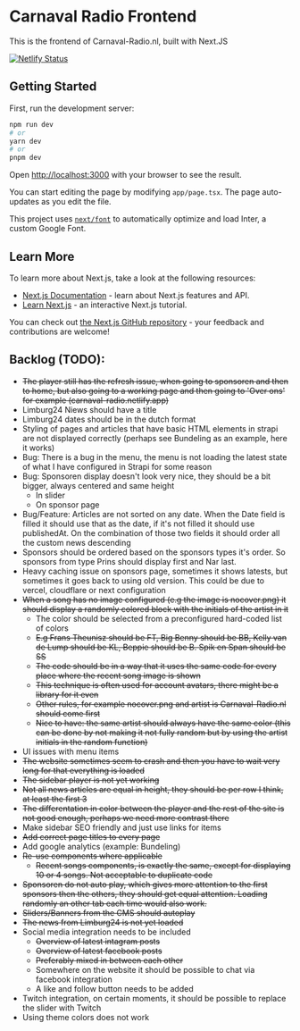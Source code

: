 # Carnaval Radio Frontend

This is the frontend of Carnaval-Radio.nl, built with Next.JS

[![Netlify Status](https://api.netlify.com/api/v1/badges/2ee00722-68c7-4cbf-a9d9-813ae8882cf2/deploy-status)](https://app.netlify.com/sites/carnaval-radio/deploys)

## Getting Started

First, run the development server:

```bash
npm run dev
# or
yarn dev
# or
pnpm dev
```

Open [http://localhost:3000](http://localhost:3000) with your browser to see the result.

You can start editing the page by modifying `app/page.tsx`. The page auto-updates as you edit the file.

This project uses [`next/font`](https://nextjs.org/docs/basic-features/font-optimization) to automatically optimize and load Inter, a custom Google Font.

## Learn More

To learn more about Next.js, take a look at the following resources:

- [Next.js Documentation](https://nextjs.org/docs) - learn about Next.js features and API.
- [Learn Next.js](https://nextjs.org/learn) - an interactive Next.js tutorial.

You can check out [the Next.js GitHub repository](https://github.com/vercel/next.js/) - your feedback and contributions are welcome!

## Backlog (TODO):
- ~~The player still has the refresh issue, when going to sponsoren and then to home, but also going to a working page and then going to 'Over ons' for example (carnaval-radio.netlify.app)~~
- Limburg24 Niews should have a title
- Limburg24 dates should be in the dutch format
- Styling of pages and articles that have basic HTML elements in strapi are not displayed correctly (perhaps see Bundeling as an example, here it works)
- Bug: There is a bug in the menu, the menu is not loading the latest state of what I have configured in Strapi for some reason
- Bug: Sponsoren display doesn't look very nice, they should be a bit bigger, always centered and same height
    - In slider
    - On sponsor page
- Bug/Feature: Articles are not sorted on any date. When the Date field is filled it should use that as the date, if it's not filled it should use publishedAt. On the combination of those two fields it should order all the custom news descending
- Sponsors should be ordered based on the sponsors types it's order. So sponsors from type Prins should display first and Nar last.
- Heavy caching issue on sponsors page, sometimes it shows latests, but sometimes it goes back to using old version. This could be due to vercel, cloudflare or next configuration
- ~~When a song has no image configured (e.g the image is nocover.png) it should display a randomly colored block with the initials of the artist in it~~
    - The color should be selected from a preconfigured hard-coded list of colors
    - ~~E.g Frans Theunisz should be FT, Big Benny should be BB, Kelly van de Lump should be KL, Beppie should be B. Spik en Span should be SS~~
    - ~~The code should be in a way that it uses the same code for every place where the recent song image is shown~~
    - ~~This technique is often used for account avatars, there might be a library for it even~~
    - ~~Other rules, for example nocover.png and artist is Carnaval-Radio.nl should come first~~
    - ~~Nice to have: the same artist should always have the same color (this can be done by not making it not fully random but by using the artist initials in the random function)~~
- UI issues with menu items
- ~~The website sometimes seem to crash and then you have to wait very long for that everything is loaded~~
- ~~The sidebar player is not yet working~~
- ~~Not all news articles are equal in height, they should be per row I think, at least the first 3~~
- ~~The differentation in color between the player and the rest of the site is not good enough, perhaps we need more contrast there~~
- Make sidebar SEO friendly and just use links for items
- ~~Add correct page titles to every page~~
- Add google analytics (example: Bundeling)
- ~~Re-use components where applicable~~
    - ~~Recent songs components, is exactly the same, except for displaying 10 or 4 songs. Not acceptable to duplicate code~~
- ~~Sponsoren do not auto play, which gives more attention to the first sponsors then the others, they should get equal attention. Loading randomly an other tab each time would also work.~~
- ~~Sliders/Banners from the CMS should autoplay~~
- ~~The news from Limburg24 is not yet loaded~~
- Social media integration needs to be included
    - ~~Overview of latest intagram posts~~
    - ~~Overview of latest facebook posts~~
    - ~~Preferably mixed in between each other~~
    - Somewhere on the website it should be possible to chat via facebook integration
    - A like and follow button needs to be added
- Twitch integration, on certain moments, it should be possible to replace the slider with Twitch
- Using theme colors does not work
